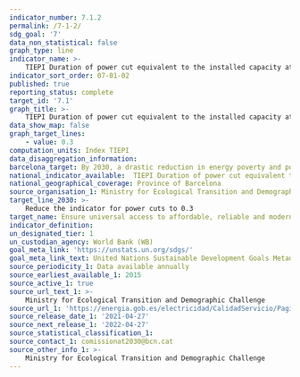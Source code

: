 ```yaml
---
indicator_number: 7.1.2
permalink: /7-1-2/
sdg_goal: '7'
data_non_statistical: false
graph_type: line
indicator_name: >-
    TIEPI Duration of power cut equivalent to the installed capacity at medium voltage in urban areas in the Province of Barcelona
indicator_sort_order: 07-01-02
published: true
reporting_status: complete
target_id: '7.1'
graph_title: >-
    TIEPI Duration of power cut equivalent to the installed capacity at medium voltage in urban areas in the Province of Barcelona
data_show_map: false
graph_target_lines:
    - value: 0.3
computation_units: Index TIEPI
data_disaggregation_information:
barcelona_target: By 2030, a drastic reduction in energy poverty and power cuts in Barcelona
national_indicator_available:  TIEPI Duration of power cut equivalent to the installed capacity at medium voltage in urban areas in the Province of Barcelona
national_geographical_coverage: Province of Barcelona
source_organisation_1: Ministry for Ecological Transition and Demographic Challenge 
target_line_2030: >-
    Reduce the indicator for power cuts to 0.3
target_name: Ensure universal access to affordable, reliable and modern energy services
indicator_definition:
un_designated_tier: 1
un_custodian_agency: World Bank (WB)
goal_meta_link: 'https://unstats.un.org/sdgs/'
goal_meta_link_text: United Nations Sustainable Development Goals Metadata (pdf 894kB)
source_periodicity_1: Data available annually
source_earliest_available_1: 2015
source_active_1: true
source_url_text_1: >-
    Ministry for Ecological Transition and Demographic Challenge 
source_url_1: 'https://energia.gob.es/electricidad/CalidadServicio/Paginas/Indices.aspx'
source_release_date_1: '2021-04-27'
source_next_release_1: '2022-04-27'
source_statistical_classification_1: 
source_contact_1: comissionat2030@bcn.cat
source_other_info_1: >-
    Ministry for Ecological Transition and Demographic Challenge
---
```

